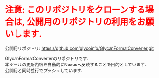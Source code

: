 <H1><span style="color: red; ">注意: このリポジトリをクローンする場合は, 公開用のリポジトリの利用をお願いします. </Span></H1>

公開用リポジトリ: https://github.com/glycoinfo/GlycanFormatConverter.git

GlycanFormatConverterのリポジトリです.<br>
本ツールの更新内容を自動的にNexusへ反映することを目的としています.<br>
公開用と同時並行でプッシュしています.
